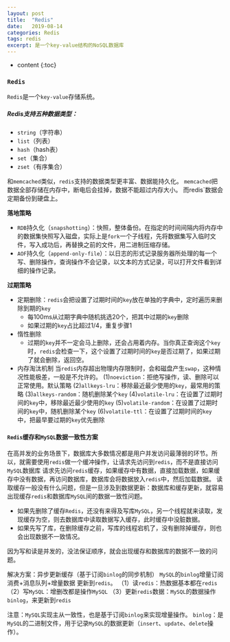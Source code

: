 ```yaml
---
layout: post
title:  "Redis"
date:   2019-08-14
categories: Redis
tags: redis
excerpt: 是一个key-value结构的NoSQL数据库
---
```


* content
{:toc}

### `Redis`
`Redis`是一个`key-value`存储系统。
##### Redis支持五种数据类型：
- `string`（字符串）
- `list`（列表）
- `hash`（hash表）
- `set`（集合）
- `zset`（有序集合）

和`memcached`类似，`redis`支持的数据类型更丰富、数据能持久化。
`memcached`把数据全部存储在内存中，断电后会挂掉，数据不能超过内存大小。
而redis`数据会定期备份到硬盘上。

**落地策略**
- `RDB`持久化（`snapshotting`）：快照，整体备份。在指定的时间间隔内将内存中的数据集快照写入磁盘，实际上是`fork`一个子线程，先将数据集写入临时文件，写入成功后，再替换之前的文件，用二进制压缩存储。
- `AOF`持久化（`append-only-file`）：以日志的形式记录服务器所处理的每一个写、删除操作，查询操作不会记录，以文本的方式记录，可以打开文件看到详细的操作记录。

**过期策略**
- 定期删除：`redis`会把设置了过期时间的`key`放在单独的字典中，定时遍历来删除到期的`key`
  - 每100ms从过期字典中随机挑选20个，把其中过期的`key`删除
  - 如果过期的`key`占比超过1/4，重复步骤1
- 惰性删除
  - 过期的`key`并不一定会马上删除，还会占用着内存。当你真正查询这个`key`时，`redis`会检查一下，这个设置了过期时间的`key`是否过期了，如果过期了就会删除，返回空。
- 内存淘汰机制
  当`redis`内存超出物理内存限制时，会和磁盘产生`swap`，这种情况性能极差，一般是不允许的。
  (1)`noeviction`：拒绝写操作，读、删除可以正常使用。默认策略
  (2)`allkeys-lru`：移除最近最少使用的`key`，最常用的策略
  (3)`allkeys-random`：随机删除某个`key`
  (4)`volatile-lru`：在设置了过期时间的`key`中，移除最近最少使用的`key`
  (5)`volatile-random`：在设置了过期时间的`key`中，随机删除某个`key`
  (6)`volatile-ttl`：在设置了过期时间的`key`中，把最早要过期的`key`优先删除


#### `Redis`缓存和`MySQL`数据一致性方案
在高并发的业务场景下，数据库大多数情况都是用户并发访问最薄弱的环节。所以，就需要使用`redis`做一个缓冲操作，让请求先访问到`redis`，而不是直接访问`MySQL`数据库
请求先访问`redis`缓存，如果缓存中有数据，直接加载数据，如果缓存中没有数据，再访问数据库，数据库会将数据放入`redis`中，然后加载数据。
读取缓存一般没有什么问题，但是一旦涉及到数据更新：数据库和缓存更新，就容易出现缓存`redis`和数据库`MySQL`间的数据一致性问题。
- 如果先删除了缓存`Redis`，还没有来得及写库`MySQL`，另一个线程就来读取，发现缓存为空，则去数据库中读取数据写入缓存，此时缓存中没脏数据。
- 如果先写了库，在删除缓存之前，写库的线程宕机了，没有删除掉缓存，则也会出现数据不一致情况。

因为写和读是并发的，没法保证顺序，就会出现缓存和数据库的数据不一致的问题。

解决方案：异步更新缓存（基于订阅`binlog`的同步机制）
`MySQL`的`binlog`增量订阅消费+消息队列+增量数据 更新到`redis`。
（1）读`redis`：热数据基本都在`redis`
（2）写`MySQL`：增删改都是操作`MySQL`
（3）更新`redis`数据：`MySQL`的数据操作`binlog`，来更新到`redis`

注意：`MySQL`实现主从一致性，也是基于订阅`binlog`来实现增量操作。
`binlog`：是`MySQL`的二进制文件，用于记录`MySQL`的数据更新（`insert`、`update`、`delete`操作）。
